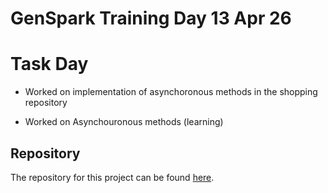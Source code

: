 # GenSpark Training Day 13 Apr 26

# Task Day

- Worked on implementation of asynchoronous methods in the shopping repository 

- Worked on Asynchouronous methods (learning) 

## Repository

The repository for this project can be found [here](https://github.com/gayat19/FSD09Apr2024).